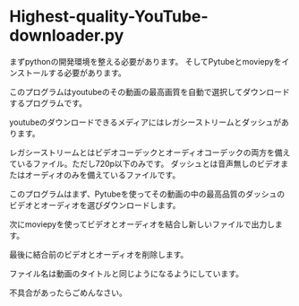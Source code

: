 # Highest-quality-YouTube-downloader.py

まずpythonの開発環境を整える必要があります。
そしてPytubeとmoviepyをインストールする必要があります。


このプログラムはyoutubeのその動画の最高画質を自動で選択してダウンロードするプログラムです。


youtubeのダウンロードできるメディアにはレガシーストリームとダッシュがあります。

レガシーストリームとはビデオコーデックとオーディオコーデックの両方を備えているファイル。ただし720p以下のみです。
ダッシュとは音声無しのビデオまたはオーディオのみを備えているファイルです。


このプログラムはまず、Pytubeを使ってその動画の中の最高品質のダッシュのビデオとオーディオを選びダウンロードします。

次にmoviepyを使ってビデオとオーディオを結合し新しいファイルで出力します。

最後に結合前のビデオとオーディオを削除します。

ファイル名は動画のタイトルと同じようになるようにしています。


不具合があったらごめんなさい。
